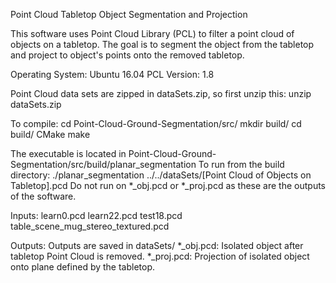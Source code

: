 Point Cloud Tabletop Object Segmentation and Projection

This software uses Point Cloud Library (PCL) to filter a point cloud of objects on a tabletop.
The goal is to segment the object from the tabletop and project to object's points onto the removed tabletop.

Operating System: Ubuntu 16.04
PCL Version: 1.8

Point Cloud data sets are zipped in dataSets.zip, so first unzip this:
unzip dataSets.zip

To compile:
cd Point-Cloud-Ground-Segmentation/src/
mkdir build/
cd build/
CMake
make

The executable is located in Point-Cloud-Ground-Segmentation/src/build/planar_segmentation
To run from the build directory:
./planar_segmentation ../../dataSets/[Point Cloud of Objects on Tabletop].pcd
Do not run on *_obj.pcd or *_proj.pcd as these are the outputs of the software.

Inputs:
learn0.pcd
learn22.pcd
test18.pcd
table_scene_mug_stereo_textured.pcd

Outputs:
Outputs are saved in dataSets/
*_obj.pcd: Isolated object after tabletop Point Cloud is removed.
*_proj.pcd: Projection of isolated object onto plane defined by the tabletop.
